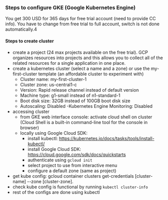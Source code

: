 ### Steps to configure GKE (Google Kubernetes Engine)
You get 300 USD  for 365 days for free trial account (need to provide CC info). You have to change from free trial to 
full account, switch is not done automatically.4
#### Steps to create cluster
- create a project (24 max projects available on the free trial). GCP organizes resources into projects and this allows you 
to collect all of the related resources for a single application in one place. 
- create a kubernetes cluster (select a name and a zone) or use the my-first-cluster template (an affordable cluster to experiment with)
  - Cluster name: my-first-cluster-1
  - Cluster zone: us-central1-c
  - Version: Rapid release channel instead of default version
  - Machine type: g1-small instead of n1-standard-1
  - Boot disk size: 32GB instead of 100GB boot disk size
  - Autoscaling: Disabled
  -Kubernetes Engine Monitoring: Disabled
- accessing cluster 
    - from GKE web interface console: activate cloud shell on cluster (Cloud Shell is a built-in command-line tool for the console in browser)
    - locally using Google Cloud SDK: 
        - install kubectl: https://kubernetes.io/docs/tasks/tools/install-kubectl/
        - install Google Cloud SDK: https://cloud.google.com/sdk/docs/quickstarts
        - authenticate using `gcloud init`
        - select project to use from interactive menu
        - configure a default zone (same as project)
- get kube config: gcloud container clusters get-credentials [cluster-name] --zone [cluster-zone].
- check kube config is functional by running `kubectl cluster-info`
- rest of the configs are done using kubectl
 
